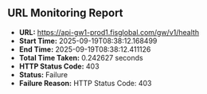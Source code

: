 ## URL Monitoring Report

- **URL:** https://api-gw1-prod1.fisglobal.com/gw/v1/health
- **Start Time:** 2025-09-19T08:38:12.168499
- **End Time:** 2025-09-19T08:38:12.411126
- **Total Time Taken:** 0.242627 seconds
- **HTTP Status Code:** 403
- **Status:** Failure
- **Failure Reason:** HTTP Status Code: 403
